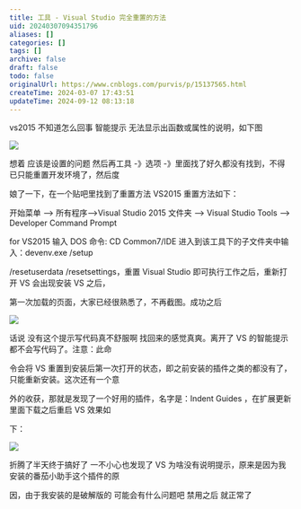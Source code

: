 ```yaml
---
title: 工具 - Visual Studio 完全重置的方法
uid: 20240307094351796
aliases: []
categories: []
tags: []
archive: false
draft: false
todo: false
originalUrl: https://www.cnblogs.com/purvis/p/15137565.html
createTime: 2024-03-07 17:43:51
updateTime: 2024-09-12 08:13:18
---
```


vs2015 不知道怎么回事 智能提示 无法显示出函数或属性的说明，如下图

![](https://img2020.cnblogs.com/blog/1159953/202108/1159953-20210813151759287-340473281.png)

想着 应该是设置的问题 然后再工具 -》选项 -》里面找了好久都没有找到，不得已只能重置开发环境了，然后度

娘了一下，在一个贴吧里找到了重置方法 VS2015 重置方法如下：

开始菜单 –> 所有程序–>Visual Studio 2015 文件夹 –> Visual Studio Tools –> Developer Command Prompt

for VS2015 输入 DOS 命令: CD Common7/IDE 进入到该工具下的子文件夹中输入：devenv.exe /setup

/resetuserdata /resetsettings，重置 Visual Studio 即可执行工作之后，重新打开 VS 会出现安装 VS 之后，

第一次加载的页面，大家已经很熟悉了，不再截图。成功之后

![](https://img2020.cnblogs.com/blog/1159953/202108/1159953-20210813151811378-1089871099.png)

话说 没有这个提示写代码真不舒服啊 找回来的感觉真爽。离开了 VS 的智能提示 都不会写代码了。注意：此命

令会将 VS 重置到安装后第一次打开的状态，即之前安装的插件之类的都没有了，只能重新安装。这次还有一个意

外的收获，那就是发现了一个好用的插件，名字是：Indent Guides ，在扩展更新里面下载之后重启 VS 效果如

下：

![](https://img2020.cnblogs.com/blog/1159953/202108/1159953-20210813151840635-1934176574.png)

折腾了半天终于搞好了 一不小心也发现了 VS 为啥没有说明提示，原来是因为我安装的番茄小助手这个插件的原

因，由于我安装的是破解版的 可能会有什么问题吧 禁用之后 就正常了
